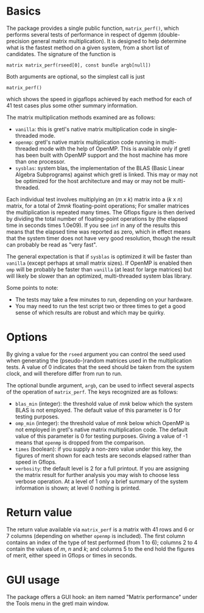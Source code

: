 # Basics

The package provides a single public function, `matrix_perf()`, which
performs several tests of performance in respect of dgemm
(double-precision general matrix multiplication). It is designed to
help determine what is the fastest method on a given system, from a
short list of candidates. The signature of the function is

```
matrix matrix_perf(rseed[0], const bundle argb[null])
```

Both arguments are optional, so the simplest call is just

```
matrix_perf()
```

which shows the speed in gigaflops achieved by each method for each of
41 test cases plus some other summary information.

The matrix multiplication methods examined are as follows:

* `vanilla`: this is gretl's native matrix multiplication code in
  single-threaded mode.
* `openmp`: gretl's native matrix multiplication code running in
  multi-threaded mode with the help of OpenMP. This is available
  only if gretl has been built with OpenMP support and the host
  machine has more than one processor.
* `sysblas`: system blas, the implementation of the BLAS (Basic 
  Linear Algebra Subprograms) against which gretl is linked. This
  may or may not be optimized for the host architecture and may or
  may not be multi-threaded.
  
Each individual test involves multiplying an (*m* x *k*) matrix into a
(*k* x *n*) matrix, for a total of 2*mnk* floating-point operations;
For smaller matrices the multiplication is repeated many times.  The
Gflops figure is then derived by dividing the total number of
floating-point operations by (the elapsed time in seconds times
1.0e09). If you see `inf` in any of the results this means that the
elapsed time was reported as zero, which in effect means that the
system timer does not have very good resolution, though the result can
probably be read as "very fast".
  
The general expectation is that if `sysblas` is optimized it will
be faster than `vanilla` (except perhaps at small matrix sizes).
If OpenMP is enabled then `omp` will be probably be faster than
`vanilla` (at least for large matrices) but will likely be slower
than an optimized, multi-threaded system blas library. 

Some points to note:

* The tests may take a few minutes to run, depending on your
  hardware.
* You may need to run the test script two or three times to get a good
  sense of which results are robust and which may be quirky.

# Options

By giving a value for the `rseed` argument you can control the
seed used when generating the (pseudo-)random matrices used in the
multiplication tests. A value of 0 indicates that the seed should be
taken from the system clock, and will therefore differ from run to
run.

The optional bundle argument, `argb`, can be used to inflect several
aspects of the operation of `matrix_perf`. The keys recognized are as
follows:

* `blas_min` (integer): the threshold value of *mnk* below which the
  system BLAS is not employed. The default value of this parameter is
  0 for testing purposes.
* `omp_min` (integer): the threshold value of *mnk* below which OpenMP is not
  employed in gretl's native matrix multiplication code. The default
  value of this parameter is 0 for testing purposes. Giving a value of
  -1 means that `openmp` is dropped from the comparison.
* `times` (boolean): if you supply a non-zero value under this key,
  the figures of merit shown for each tests are seconds elapsed rather
  than speed in Gflops.
* `verbosity`: the default level is 2 for a full printout. If you are
  assigning the matrix result for further analysis you may wish to
  choose less verbose operation. At a level of 1 only a brief summary
  of the system information is shown; at level 0 nothing is printed.

# Return value

The return value available via `matrix_perf` is a matrix with 41 rows
and 6 or 7 columns (depending on whether `openmp` is included). The
first column contains an index of the type of test performed (from 1
to 6); columns 2 to 4 contain the values of *m*, *n* and *k*; and
columns 5 to the end hold the figures of merit, either speed in Gflops
or times in seconds.

# GUI usage

The package offers a GUI hook: an item named "Matrix performance"
under the Tools menu in the gretl main window.
